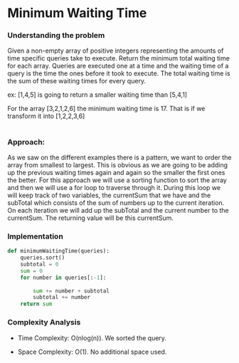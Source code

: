 # Minimum Waiting Time

### Understanding the problem

Given a non-empty array of positive integers representing the amounts of time specific queries take to execute. Return the minimum total waiting time for each array.
Queries are executed one at a time and the waiting time of a query is the time the ones before it took to execute. The total waiting time is the sum of these waiting times for every query.

ex: [1,4,5] is going to return a smaller waiting time than [5,4,1]

For the array [3,2,1,2,6] the minimum waiting time is 17. That is if we transform it into [1,2,2,3,6]

#

### Approach:

As we saw on the different examples there is a pattern, we want to order the array from smallest to largest. This is obvious as we are going to be adding up the previous waiting times again and again so the smaller the first ones the better. For this approach we will use a sorting function to sort the array and then we will use a for loop to traverse through it. During this loop we will keep track of two variables, the currentSum that we have and the subTotal which consists of the sum of numbers up to the current iteration. On each iteration we will add up the subTotal and the current number to the currentSum. The returning value will be this currentSum.

### Implementation

```python
def minimumWaitingTime(queries):
	queries.sort()
	subtotal = 0
	sum = 0
	for number in queries[:-1]:
		
		sum += number + subtotal
		subtotal += number
    return sum
```

### Complexity Analysis

- Time Complexity: O(nlog(n)). We sorted the query.

- Space Complexity: O(1). No additional space used.

#